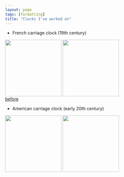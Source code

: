 ```yaml
---
layout: page
tags: [formatting]
title: "Clocks I've worked on"
---
```


* French carriage clock (19th century)

<a ><img src="http://gtendas.github.io/orologi/carriage1.jpg" align="center" width="183" ></a>   <a ><img src="http://gtendas.github.io/orologi/carriage1b.jpg" align="center" width="183" ></a>   
[before](http://gtendas.github.io/orologi/carriageold1.jpg)

* American carriage clock (early 20th century)

 <a ><img src="http://gtendas.github.io/orologi/carriage2.jpg" align="center" width="183" ></a>   <a ><img src="http://gtendas.github.io/orologi/carriage2b.jpg" align="center" width="183" ></a>   

